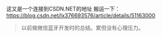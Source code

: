 这又是一个连接到CSDN.NET的地址
搬运一下：
<a href="https://blog.csdn.net/lx376693576/article/details/51163000" target="_blank">https://blog.csdn.net/lx376693576/article/details/51163000</a>

> 以前做微信蓝牙开发时的总结。累但没有心理压力。